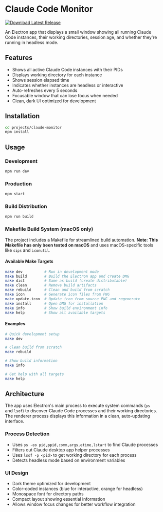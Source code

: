 # Claude Code Monitor

[![Download Latest Release](https://img.shields.io/github/v/release/dmiracle/claude-monitor?label=Download%20DMG&style=for-the-badge&logo=apple&logoColor=white)](https://github.com/dmiracle/claude-monitor/releases/latest/download/Claude-Monitor-macos-arm64.dmg)

An Electron app that displays a small window showing all running Claude Code instances, their working directories, session age, and whether they're running in headless mode.

## Features

- Shows all active Claude Code instances with their PIDs
- Displays working directory for each instance
- Shows session elapsed time
- Indicates whether instances are headless or interactive
- Auto-refreshes every 5 seconds
- Focusable window that can lose focus when needed
- Clean, dark UI optimized for development

## Installation

```bash
cd projects/claude-monitor
npm install
```

## Usage

### Development
```bash
npm run dev
```

### Production
```bash
npm start
```

### Build Distribution
```bash
npm run build
```

### Makefile Build System (macOS only)

The project includes a Makefile for streamlined build automation. **Note: This Makefile has only been tested on macOS** and uses macOS-specific tools like `sips` and `iconutil`.

#### Available Make Targets

```bash
make dev          # Run in development mode
make build        # Build the Electron app and create DMG
make dist         # Same as build (create distributable)
make clean        # Remove build artifacts
make rebuild      # Clean and build from scratch
make icon         # Generate icon files from PNG
make update-icon  # Update icon from source PNG and regenerate
make install      # Open DMG for installation
make info         # Show build environment info
make help         # Show all available targets
```

#### Examples

```bash
# Quick development setup
make dev

# Clean build from scratch
make rebuild

# Show build information
make info

# Get help with all targets
make help
```

## Architecture

The app uses Electron's main process to execute system commands (`ps` and `lsof`) to discover Claude Code processes and their working directories. The renderer process displays this information in a clean, auto-updating interface.

### Process Detection
- Uses `ps -eo pid,ppid,comm,args,etime,lstart` to find Claude processes
- Filters out Claude desktop app helper processes
- Uses `lsof -p <pid>` to get working directory for each process
- Detects headless mode based on environment variables

### UI Design
- Dark theme optimized for development
- Color-coded instances (blue for interactive, orange for headless)
- Monospace font for directory paths
- Compact layout showing essential information
- Allows window focus changes for better workflow integration